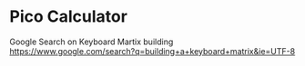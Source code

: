 # Pico Calculator

Google Search on Keyboard Martix building
https://www.google.com/search?q=building+a+keyboard+matrix&ie=UTF-8
